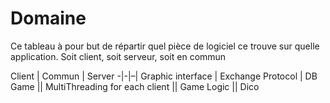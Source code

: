 # Domaine
Ce tableau à pour but de répartir quel pièce de logiciel ce trouve sur quelle application. Soit client, soit serveur, soit en commun

Client | Commun | Server
-|-|–|
Graphic interface | Exchange Protocol | DB
Game || MultiThreading for each client
|| Game Logic
|| Dico
